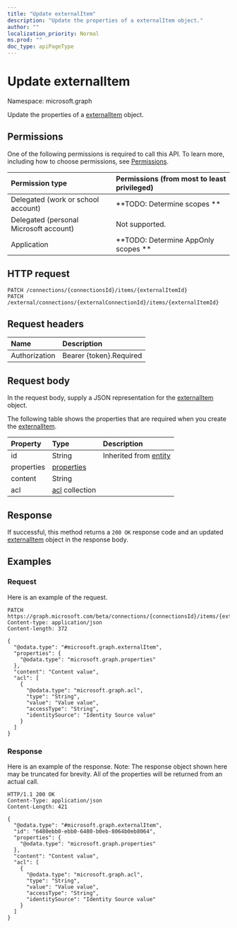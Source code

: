 ```yaml
---
title: "Update externalItem"
description: "Update the properties of a externalItem object."
author: ""
localization_priority: Normal
ms.prod: ""
doc_type: apiPageType
---
```


# Update externalItem

Namespace: microsoft.graph

Update the properties of a [externalItem](../resources/externalitem.md) object.

## Permissions
One of the following permissions is required to call this API. To learn more, including how to choose permissions, see [Permissions](/concepts/permissions-reference.md).

|Permission type|Permissions (from most to least privileged)|
|:---|:---|
|Delegated (work or school account)|**TODO: Determine scopes **|
|Delegated (personal Microsoft account)|Not supported.|
|Application|**TODO: Determine AppOnly scopes **|

## HTTP request
<!-- {
  "blockType": "ignored"
}
-->
``` http
PATCH /connections/{connectionsId}/items/{externalItemId}
PATCH /external/connections/{externalConnectionId}/items/{externalItemId}
```

## Request headers
|Name|Description|
|:---|:---|
|Authorization|Bearer {token}.Required|

## Request body
In the request body, supply a JSON representation for the [externalItem](../resources/externalitem.md) object.

The following table shows the properties that are required when you create the [externalItem](../resources/externalitem.md).

|Property|Type|Description|
|:---|:---|:---|
|id|String| Inherited from [entity](../resources/entity.md)|
|properties|[properties](../resources/properties.md)||
|content|String||
|acl|[acl](../resources/acl.md) collection||



## Response
If successful, this method returns a `200 OK` response code and an updated [externalItem](../resources/externalitem.md) object in the response body.

## Examples

### Request
Here is an example of the request.
<!-- {
  "blockType": "request",
  "name": "update_externalitem"
}
-->
``` http
PATCH https://graph.microsoft.com/beta/connections/{connectionsId}/items/{externalItemId}
Content-type: application/json
Content-length: 372

{
  "@odata.type": "#microsoft.graph.externalItem",
  "properties": {
    "@odata.type": "microsoft.graph.properties"
  },
  "content": "Content value",
  "acl": [
    {
      "@odata.type": "microsoft.graph.acl",
      "type": "String",
      "value": "Value value",
      "accessType": "String",
      "identitySource": "Identity Source value"
    }
  ]
}
```

### Response
Here is an example of the response. Note: The response object shown here may be truncated for brevity. All of the properties will be returned from an actual call.
<!-- {
  "blockType": "response",
  "truncated": true
}
-->
``` http
HTTP/1.1 200 OK
Content-Type: application/json
Content-Length: 421

{
  "@odata.type": "#microsoft.graph.externalItem",
  "id": "6480ebb0-ebb0-6480-b0eb-8064b0eb8064",
  "properties": {
    "@odata.type": "microsoft.graph.properties"
  },
  "content": "Content value",
  "acl": [
    {
      "@odata.type": "microsoft.graph.acl",
      "type": "String",
      "value": "Value value",
      "accessType": "String",
      "identitySource": "Identity Source value"
    }
  ]
}
```


